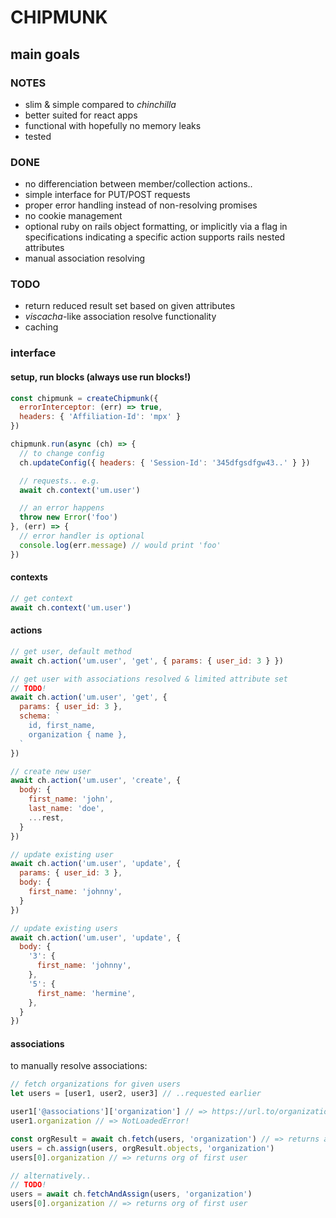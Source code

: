 # CHIPMUNK

## main goals

### NOTES

* slim & simple compared to _chinchilla_
* better suited for react apps
* functional with hopefully no memory leaks
* tested

### DONE

* no differenciation between member/collection actions..
* simple interface for PUT/POST requests
* proper error handling instead of non-resolving promises
* no cookie management
* optional ruby on rails object formatting, or implicitly via a flag in specifications indicating a specific action supports rails nested attributes
* manual association resolving

### TODO

* return reduced result set based on given attributes
* _viscacha_-like association resolve functionality
* caching

### interface

#### setup, run blocks (always use run blocks!)

```javascript
const chipmunk = createChipmunk({
  errorInterceptor: (err) => true,
  headers: { 'Affiliation-Id': 'mpx' }
})

chipmunk.run(async (ch) => {
  // to change config
  ch.updateConfig({ headers: { 'Session-Id': '345dfgsdfgw43..' } })

  // requests.. e.g.
  await ch.context('um.user')

  // an error happens
  throw new Error('foo')
}, (err) => {
  // error handler is optional
  console.log(err.message) // would print 'foo'
})

```

#### contexts

```javascript
// get context
await ch.context('um.user')
```

#### actions

```javascript
// get user, default method
await ch.action('um.user', 'get', { params: { user_id: 3 } })
```

```javascript
// get user with associations resolved & limited attribute set
// TODO!
await ch.action('um.user', 'get', {
  params: { user_id: 3 },
  schema: `
    id, first_name,
    organization { name },
  `
})
```

```javascript
// create new user
await ch.action('um.user', 'create', {
  body: {
    first_name: 'john',
    last_name: 'doe',
    ...rest,
  }
})
```

```javascript
// update existing user
await ch.action('um.user', 'update', {
  params: { user_id: 3 },
  body: {
    first_name: 'johnny',
  }
})

// update existing users
await ch.action('um.user', 'update', {
  body: {
    '3': {
      first_name: 'johnny',
    },
    '5': {
      first_name: 'hermine',
    },
  }
})
```

#### associations

to manually resolve associations:

```javascript
// fetch organizations for given users
let users = [user1, user2, user3] // ..requested earlier

user1['@associations']['organization'] // => https://url.to/organization/2'
user1.organization // => NotLoadedError!

const orgResult = await ch.fetch(users, 'organization') // => returns all associated organizations as ChipmunkResult
users = ch.assign(users, orgResult.objects, 'organization')
users[0].organization // => returns org of first user

// alternatively..
// TODO!
users = await ch.fetchAndAssign(users, 'organization')
users[0].organization // => returns org of first user
```
